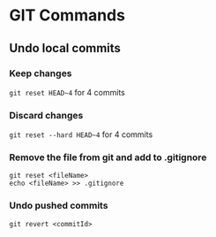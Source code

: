 # GIT Commands

## Undo local commits
### Keep changes
``` git reset HEAD~4 ``` 
for 4 commits
### Discard changes
``` git reset --hard HEAD~4 ``` for 4 commits

### Remove the file from git and add to .gitignore
```
git reset <fileName>
echo <fileName> >> .gitignore
```
### Undo pushed commits
``` git revert <commitId> ```
